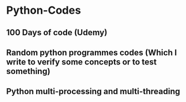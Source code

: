 # Python-Codes

## 100 Days of code (Udemy)

## Random python programmes codes (Which I write to verify some concepts or to test something)

## Python multi-processing and multi-threading
